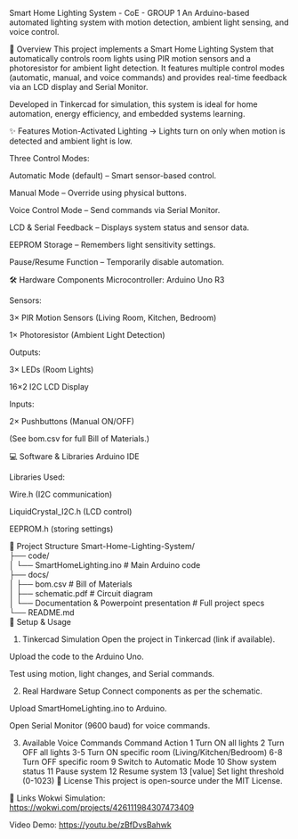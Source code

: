 Smart Home Lighting System - CoE - GROUP 1
An Arduino-based automated lighting system with motion detection, ambient light sensing, and voice control.

📌 Overview
This project implements a Smart Home Lighting System that automatically controls room lights using PIR motion sensors and a photoresistor for ambient light detection. It features multiple control modes (automatic, manual, and voice commands) and provides real-time feedback via an LCD display and Serial Monitor.

Developed in Tinkercad for simulation, this system is ideal for home automation, energy efficiency, and embedded systems learning.

✨ Features
Motion-Activated Lighting → Lights turn on only when motion is detected and ambient light is low.

Three Control Modes:

Automatic Mode (default) – Smart sensor-based control.

Manual Mode – Override using physical buttons.

Voice Control Mode – Send commands via Serial Monitor.

LCD & Serial Feedback – Displays system status and sensor data.

EEPROM Storage – Remembers light sensitivity settings.

Pause/Resume Function – Temporarily disable automation.

🛠️ Hardware Components
Microcontroller: Arduino Uno R3

Sensors:

3× PIR Motion Sensors (Living Room, Kitchen, Bedroom)

1× Photoresistor (Ambient Light Detection)

Outputs:

3× LEDs (Room Lights)

16×2 I2C LCD Display

Inputs:

2× Pushbuttons (Manual ON/OFF)

(See bom.csv for full Bill of Materials.)

💻 Software & Libraries
Arduino IDE

Libraries Used:

Wire.h (I2C communication)

LiquidCrystal_I2C.h (LCD control)

EEPROM.h (storing settings)

📂 Project Structure
Smart-Home-Lighting-System/  
├── code/  
│   └── SmartHomeLighting.ino  # Main Arduino code  
├── docs/  
│   ├── bom.csv               # Bill of Materials  
│   ├── schematic.pdf         # Circuit diagram  
│   └── Documentation & Powerpoint presentation # Full project specs  
└── README.md  
🚀 Setup & Usage
1. Tinkercad Simulation
Open the project in Tinkercad (link if available).

Upload the code to the Arduino Uno.

Test using motion, light changes, and Serial commands.

2. Real Hardware Setup
Connect components as per the schematic.

Upload SmartHomeLighting.ino to Arduino.

Open Serial Monitor (9600 baud) for voice commands.

3. Available Voice Commands
Command	Action
1	Turn ON all lights
2	Turn OFF all lights
3-5	Turn ON specific room (Living/Kitchen/Bedroom)
6-8	Turn OFF specific room
9	Switch to Automatic Mode
10	Show system status
11	Pause system
12	Resume system
13 [value]	Set light threshold (0-1023)
📜 License
This project is open-source under the MIT License.

📎 Links
Wokwi Simulation: https://wokwi.com/projects/426111984307473409

Video Demo: https://youtu.be/zBfDvsBahwk

